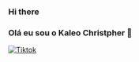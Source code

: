 ### Hi there

### Olá eu sou o Kaleo Christpher  👋

[![Tiktok](https://img.shields.io/badge/TikTok-000000?style=for-the-badge&logo=tiktok&logoColor=white)](https://www.tiktok.com/@kaleochristpher?_t=8hPOFbVRiTN&_r=1)
